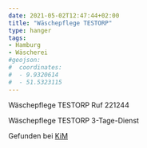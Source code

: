 ```yaml
---
date: 2021-05-02T12:47:44+02:00
title: "Wäschepflege TESTORP"
type: hanger
tags:
- Hamburg
- Wäscherei
#geojson:
#  coordinates:
#  - 9.9320614
#  - 51.5323115
---
```


Wäschepflege TESTORP Ruf 221244

Wäschepflege TESTORP 3-Tage-Dienst

<div class="source">Gefunden bei <a href="https://www.neue-arbeit-brockensammlung.de/geschaefte/zweigstelle-kim/">KiM</a></div>
